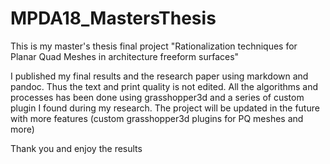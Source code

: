 # MPDA18_MastersThesis

This is my master's thesis final project "Rationalization techniques for Planar Quad Meshes in architecture freeform surfaces"

I published my final results and the research paper using markdown and pandoc.
Thus the text and print quality is not edited.
All the algorithms and processes has been done using grasshopper3d and a series of custom plugin I found during my research.
The project will be updated in the future with more features (custom grasshopper3d plugins for PQ meshes and more)

Thank you and enjoy the results
